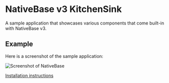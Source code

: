 # NativeBase v3 KitchenSink

A sample application that showcases various components that come built-in with NativeBase v3.

## Example

Here is a screenshot of the sample application:

![Screenshot of NativeBase](https://raw.githubusercontent.com/nativebase/kitchen-sink/master/assets/demo.png)

[Installation instructions](https://developer.goacoustic.com/acoustic-exp-analytics/docs/build-the-tl-reactnative-sample-app)

